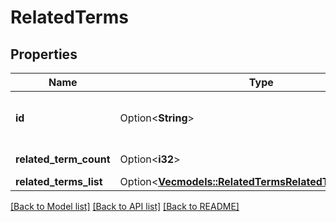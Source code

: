 # RelatedTerms

## Properties

Name | Type | Description | Notes
------------ | ------------- | ------------- | -------------
**id** | Option<**String**> | First input term. For example, if you pass \"?terms=clothes,workout\", then id will be \"clothes\" | [optional]
**related_term_count** | Option<**i32**> | Total number of related terms returned | [optional]
**related_terms_list** | Option<[**Vec<models::RelatedTermsRelatedTermsListInner>**](RelatedTerms_related_terms_list_inner.md)> | The id of the advertiser. | [optional]

[[Back to Model list]](../README.md#documentation-for-models) [[Back to API list]](../README.md#documentation-for-api-endpoints) [[Back to README]](../README.md)


